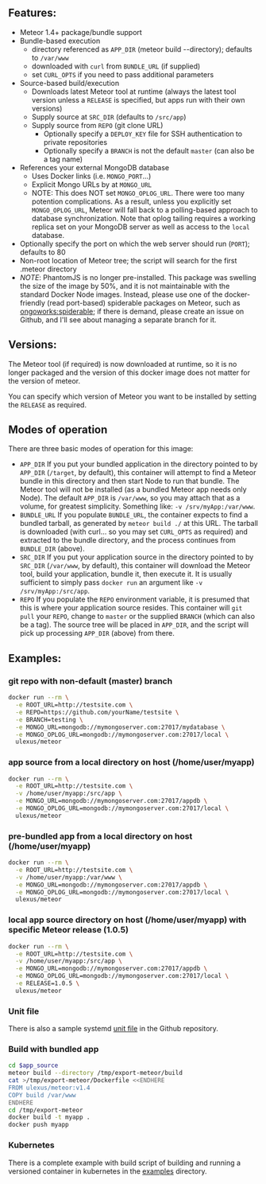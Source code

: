 ## Features:

 * Meteor 1.4+ package/bundle support
 * Bundle-based execution
   * directory referenced as `APP_DIR` (meteor build --directory); defaults to `/var/www`
   * downloaded with `curl` from `BUNDLE_URL` (if supplied)
   * set `CURL_OPTS` if you need to pass additional parameters
 * Source-based build/execution
   * Downloads latest Meteor tool at runtime (always the latest tool version unless a `RELEASE` is specified, but apps run with their own versions)
   * Supply source at `SRC_DIR` (defaults to `/src/app`)
   * Supply source from `REPO` (git clone URL)
      * Optionally specify a `DEPLOY_KEY` file for SSH authentication to private repositories
      * Optionally specify a `BRANCH` is not the default `master` (can also be a tag name)
 * References your external MongoDB database
   * Uses Docker links (i.e. `MONGO_PORT`...)
   * Explicit Mongo URLs by at `MONGO_URL`
   * NOTE: This does NOT set `MONGO_OPLOG_URL`.  There were too many potention complications.  As a result, unless you explicitly set `MONGO_OPLOG_URL`, Meteor will fall back to a polling-based approach to database synchronization.  Note that oplog tailing requires a working replica set on your MongoDB server as well as access to the `local` database.
 * Optionally specify the port on which the web server should run (`PORT`); defaults to 80
 * Non-root location of Meteor tree; the script will search for the first .meteor directory
 * _NOTE_: PhantomJS is no longer pre-installed.  This package was swelling the size of the image by 50%, and it is not maintainable with the standard Docker Node images.  Instead, please use one of the docker-friendly (read port-based) spiderable packages on Meteor, such as [ongoworks:spiderable](https://atmospherejs.com/ongoworks/spiderable);  if there is demand, please create an issue on Github, and I'll see about managing a separate branch for it.

## Versions:

The Meteor tool (if required) is now downloaded at runtime, so it is no longer packaged and the version of this docker image does
not matter for the version of meteor.

You can specify which version of Meteor you want to be installed by setting the `RELEASE` as required.

## Modes of operation

There are three basic modes of operation for this image:
  - `APP_DIR`
      If you put your bundled application in the directory pointed to by `APP_DIR` (`/target`, by default), this container will attempt to find a Meteor bundle
      in this directory and then start Node to run that bundle.  The Meteor tool will not be installed (as a bundled Meteor app needs only Node).
      The default `APP_DIR` is `/var/www`, so you may attach that as a volume, for greatest simplicity.  Something like: `-v /srv/myApp:/var/www`.
  - `BUNDLE_URL`
      If you populate `BUNDLE_URL`, the container expects to find a bundled tarball, as generated by `meteor build ./` at this URL.  The tarball is
      downloaded (with curl... so you may set `CURL_OPTS` as required) and extracted to the bundle directory, and the process continues from `BUNDLE_DIR` (above).
  - `SRC_DIR`
      If you put your application source in the directory pointed to by `SRC_DIR` (`/var/www`, by default), this container will download the Meteor tool,
      build your application, bundle it, then execute it.  It is usually sufficient to simply pass `docker run` an argument like `-v /srv/myApp:/src/app`.
  - `REPO`
      If you populate the `REPO` environment variable, it is presumed that this is where your application source resides.  This container will
      `git pull` your `REPO`, change to `master` or the supplied `BRANCH` (which can also be a tag).  The source tree will be placed in
      `APP_DIR`, and the script will pick up processing `APP_DIR` (above) from there.

## Examples:

### git repo with non-default (master) branch
```sh
docker run --rm \
  -e ROOT_URL=http://testsite.com \
  -e REPO=https://github.com/yourName/testsite \
  -e BRANCH=testing \
  -e MONGO_URL=mongodb://mymongoserver.com:27017/mydatabase \
  -e MONGO_OPLOG_URL=mongodb://mymongoserver.com:27017/local \
  ulexus/meteor
```

### app source from a local directory on host (/home/user/myapp)
```sh
docker run --rm \
  -e ROOT_URL=http://testsite.com \
  -v /home/user/myapp:/src/app \
  -e MONGO_URL=mongodb://mymongoserver.com:27017/appdb \
  -e MONGO_OPLOG_URL=mongodb://mymongoserver.com:27017/local \
  ulexus/meteor
```

### pre-bundled app from a local directory on host (/home/user/myapp)
```sh
docker run --rm \
  -e ROOT_URL=http://testsite.com \
  -v /home/user/myapp:/var/www \
  -e MONGO_URL=mongodb://mymongoserver.com:27017/appdb \
  -e MONGO_OPLOG_URL=mongodb://mymongoserver.com:27017/local \
  ulexus/meteor
```

### local app source directory on host (/home/user/myapp) with specific Meteor release (1.0.5)
```sh
docker run --rm \
  -e ROOT_URL=http://testsite.com \
  -v /home/user/myapp:/src/app \
  -e MONGO_URL=mongodb://mymongoserver.com:27017/appdb \
  -e MONGO_OPLOG_URL=mongodb://mymongoserver.com:27017/local \
  -e RELEASE=1.0.5 \
  ulexus/meteor
```

### Unit file

There is also a sample systemd [unit file](meteor.myapp@.service) in the Github repository.

### Build with bundled app

```bash
cd $app_source
meteor build --directory /tmp/export-meteor/build
cat >/tmp/export-meteor/Dockerfile <<ENDHERE
FROM ulexus/meteor:v1.4
COPY build /var/www
ENDHERE
cd /tmp/export-meteor
docker build -t myapp .
docker push myapp
```

### Kubernetes

There is a complete example with build script of building and running a
versioned container in kubernetes in the [examples](https://github.com/CyCoreSystems/docker-meteor/tree/v1.4/examples) directory.

